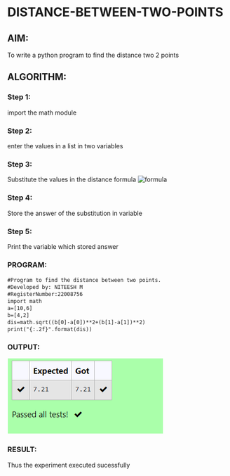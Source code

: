 # DISTANCE-BETWEEN-TWO-POINTS

## AIM:
To write a python program to find the distance two 2 points
## ALGORITHM:
### Step 1: 
import the math module
### Step 2: 
enter the values in a list in two variables
### Step 3: 
Substitute the values in the distance formula  ![formula](/formula.JPG)
### Step 4: 
Store the answer of the substitution in variable
### Step 5: 
Print the variable which stored answer
### PROGRAM:
```
#Program to find the distance between two points.
#Developed by: NITEESH M
#RegisterNumber:22008756
import math
a=[10,6]
b=[4,2]
dis=math.sqrt((b[0]-a[0])**2+(b[1]-a[1])**2)
print("{:.2f}".format(dis))
```
  


### OUTPUT:
![eig](Screenshot_20230118_092350.png)

### RESULT:
Thus the experiment executed sucessfully
